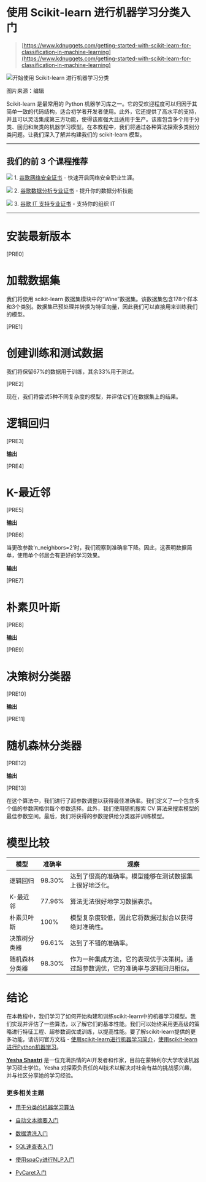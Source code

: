 # 使用 Scikit-learn 进行机器学习分类入门

> [https://www.kdnuggets.com/getting-started-with-scikit-learn-for-classification-in-machine-learning](https://www.kdnuggets.com/getting-started-with-scikit-learn-for-classification-in-machine-learning)

![开始使用 Scikit-learn 进行机器学习分类](../Images/4be6f969347a4aa304e4b7200ee7f90a.png)

图片来源：编辑

Scikit-learn 是最常用的 Python 机器学习库之一。它的受欢迎程度可以归因于其简单一致的代码结构，适合初学者开发者使用。此外，它还提供了高水平的支持，并且可以灵活集成第三方功能，使得该库强大且适用于生产。该库包含多个用于分类、回归和聚类的机器学习模型。在本教程中，我们将通过各种算法探索多类别分类问题。让我们深入了解并构建我们的 scikit-learn 模型。

* * *

## 我们的前 3 个课程推荐

![](../Images/0244c01ba9267c002ef39d4907e0b8fb.png) 1\. [谷歌网络安全证书](https://www.kdnuggets.com/google-cybersecurity) - 快速开启网络安全职业生涯。

![](../Images/e225c49c3c91745821c8c0368bf04711.png) 2\. [谷歌数据分析专业证书](https://www.kdnuggets.com/google-data-analytics) - 提升你的数据分析技能

![](../Images/0244c01ba9267c002ef39d4907e0b8fb.png) 3\. [谷歌 IT 支持专业证书](https://www.kdnuggets.com/google-itsupport) - 支持你的组织 IT

* * *

# 安装最新版本

[PRE0]

# 加载数据集

我们将使用 scikit-learn 数据集模块中的“Wine”数据集。该数据集包含178个样本和3个类别。数据集已预处理并转换为特征向量，因此我们可以直接用来训练我们的模型。

[PRE1]

# 创建训练和测试数据

我们将保留67%的数据用于训练，其余33%用于测试。

[PRE2]

现在，我们将尝试5种不同复杂度的模型，并评估它们在数据集上的结果。

# 逻辑回归

[PRE3]

**输出**

[PRE4]

# K-最近邻

[PRE5]

**输出**

[PRE6]

当更改参数‘n_neighbors=2’时，我们观察到准确率下降。因此，这表明数据简单，使用单个邻居会有更好的学习效果。

**输出**

[PRE7]

# 朴素贝叶斯

[PRE8]

**输出**

[PRE9]

# 决策树分类器

[PRE10]

**输出**

[PRE11]

# 随机森林分类器

[PRE12]

**输出**

[PRE13]

在这个算法中，我们进行了超参数调整以获得最佳准确率。我们定义了一个包含多个值的参数网格供每个参数选择。此外，我们使用随机搜索 CV 算法来搜索模型的最佳参数空间。最后，我们将获得的参数提供给分类器并训练模型。

# 模型比较

| **模型** | **准确率** | **观察** |
| --- | --- | --- |
| 逻辑回归 | 98.30% | 达到了很高的准确率。模型能够在测试数据集上很好地泛化。 |
| K-最近邻 | 77.96% | 算法无法很好地学习数据表示。 |
| 朴素贝叶斯 | 100% | 模型复杂度较低，因此它将数据过拟合以获得绝对准确性。 |
| 决策树分类器 | 96.61% | 达到了不错的准确率。 |
| 随机森林分类器 | 98.30% | 作为一种集成方法，它的表现优于决策树。通过超参数调优，它的准确率与逻辑回归相似。 |

# 结论

在本教程中，我们学习了如何开始构建和训练scikit-learn中的机器学习模型。我们实现并评估了一些算法，以了解它们的基本性能。我们可以始终采用更高级的策略进行特征工程、超参数调优或训练，以提高性能。要了解scikit-learn提供的更多功能，请访问官方文档 - [使用scikit-learn进行机器学习简介](https://scikit-learn.org/stable/tutorial/basic/tutorial.html)，[使用scikit-learn进行Python机器学习](https://scikit-learn.org/stable/)。

**[Yesha Shastri](https://www.linkedin.com/in/yeshashastri/)** 是一位充满热情的AI开发者和作家，目前在蒙特利尔大学攻读机器学习硕士学位。Yesha 对探索负责任的AI技术以解决对社会有益的挑战感兴趣，并与社区分享她的学习经验。

### 更多相关主题

+   [用于分类的机器学习算法](https://www.kdnuggets.com/2022/03/machine-learning-algorithms-classification.html)

+   [自动文本摘要入门](https://www.kdnuggets.com/2019/11/getting-started-automated-text-summarization.html)

+   [数据清洗入门](https://www.kdnuggets.com/2022/01/getting-started-cleaning-data.html)

+   [SQL速查表入门](https://www.kdnuggets.com/2022/08/getting-started-sql-cheatsheet.html)

+   [使用spaCy进行NLP入门](https://www.kdnuggets.com/2022/11/getting-started-spacy-nlp.html)

+   [PyCaret入门](https://www.kdnuggets.com/2022/11/getting-started-pycaret.html)

